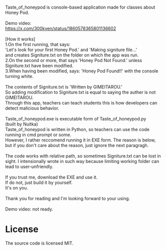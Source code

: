 Taste_of_honeypod is console-based application made for classes about Honey Pod.<br>
<br>
Demo video:<br>
https://x.com/300kyen/status/1860578365801136602<br>
<br>
[How it works]<br>
1.On the first running, that says:<br>
'Let's look for your first Honey Pod.' and 'Making signiture file...'<br>
and creates Signiture.txt on the folder on which the app was run.<br>
2.On the second or more, that says 'Honey Pod Not Found.' unless Signiture.txt have been modified.<br>
3.When having been modified, says:
'Honey Pod Found!!' with the console turning white.<br>
<br>
The contents of Signiture.txt is 'Written by GIMEITAROU.'<br>
So adding modification to Signiture.txt is equal to saying the auther is not GIMEITAROU.<br>
Through this app, teachers can teach students this is how developers can detect malicious behavior.<br>
<br>
Taste_of_honeypod.exe is executable form of Taste_of_honeypod.py<br>
(built by Nuitka)<br>
Taste_of_honeypod is written in Python, so teachers can use the code running in cmd prompt or some.<br>
However, I rather reccomend running it in EXE form. The reason is below, but if you don't care about the reason, just ignore the next paragragh.<br>
<br>
The code works with relative path, so sometimes Signiture.txt can be lost in sight. I intensionally wrote in such way because limiting working folder can lead to user-unfriendly.<br>
<br>
If you trust me, download the EXE and use it.<br>
If do not, just build it by yourself.<br>
It's on you.<br>
<br>
Thank you for reading and I'm looking forward to your using.
<br>
<br>
Demo video: not ready.<br>

# License
The source code is licensed MIT.